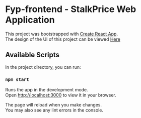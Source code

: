 # Fyp-frontend - StalkPrice Web Application

This project was bootstrapped with [Create React App](https://github.com/facebook/create-react-app). \
The design of the UI of this project can be viewed [Here](https://www.figma.com/file/0oVqiqKLAPMb0sgRSEZdhF/StalkPrice-UI?node-id=0%3A1)

## Available Scripts

In the project directory, you can run:

### `npm start`

Runs the app in the development mode.\
Open [http://localhost:3000](http://localhost:3000) to view it in your browser.

The page will reload when you make changes.\
You may also see any lint errors in the console.
